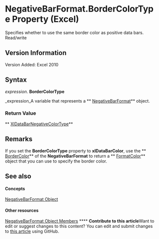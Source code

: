 
# NegativeBarFormat.BorderColorType Property (Excel)

 Specifies whether to use the same border color as positive data bars. Read/write


## Version Information

Version Added: Excel 2010 


## Syntax

 _expression_. **BorderColorType**

 _expression_A variable that represents a  ** [NegativeBarFormat](25daa644-29af-a7c1-1d11-be9c72cfff7a.md)** object.


### Return Value

 ** [XlDataBarNegativeColorType](8d012c0e-c131-8b77-39f2-15fa3856b1c8.md)**


## Remarks

If you set the  **BorderColorType** property to **xlDataBarColor**, use the  ** [BorderColor](debe910b-db4a-8e6c-b3c0-3d6eb61fb4a2.md)** of the **NegativeBarFormat** to return a ** [FormatColor](b7818b27-8790-ef52-c24e-8edbdcf979f2.md)** object that you can use to specify the border color.


## See also


#### Concepts


 [NegativeBarFormat Object](25daa644-29af-a7c1-1d11-be9c72cfff7a.md)
#### Other resources


 [NegativeBarFormat Object Members](4c26bd77-17a6-453d-75d0-ac83066fab5b.md)
****   **Contribute to this article**Want to edit or suggest changes to this content? You can edit and submit changes to  [this article](https://github.com/jhershey00/VBA_Excel_Test/OpenXMLCon/articles/014d8bc9-6c9d-df2d-2152-09f206400388.md) using GitHub.

